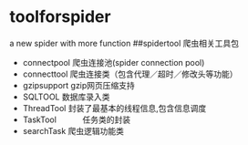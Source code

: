 # toolforspider
a new spider with more function
##spidertool 爬虫相关工具包
* connectpool    爬虫连接池(spider connection pool)
* connecttool     爬虫连接类（包含代理／超时／修改头等功能）
* gzipsupport		 gzip网页压缩支持
* SQLTOOL	          数据库录入类
* ThreadTool       封装了最基本的线程信息,包含信息调度
* TaskTool 　　　任务类的封装
* searchTask			爬虫逻辑功能类